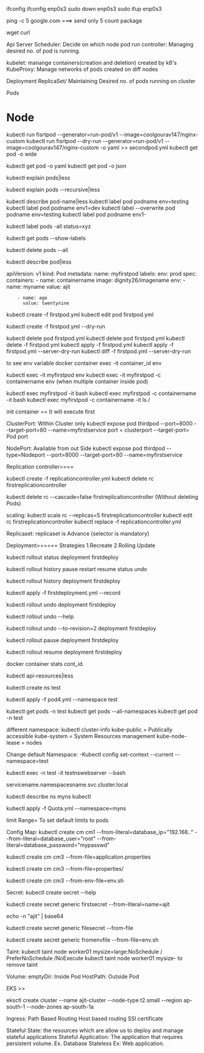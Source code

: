 ifconfig
ifconfig enp0s3
sudo down enp0s3
sudo ifup enp0s3

ping -c 5 google.com  ===> send only 5 count package

wget 
curl




Api Server 
Scheduler: Decide on which node pod run
controller: Managing desired no. of pod is running.

kubelet: manange containers(creation and deletion) created by k8's
KubeProxy: Manage networks of pods created on diff nodes
 
 
Deployment
ReplicaSet/
Maintaining Desired no. of pods running on cluster


Pods

Node
===========================================================
kubectl run fisrtpod --generator=run-pod/v1 --image=coolgourav147/nginx-custom
kubectl run fisrtpod --dry-run --generator=run-pod/v1 --image=coolgourav147/nginx-custom -o yaml >> secondpod.yml
kubectl get pod -o wide

kubectl get pod -o yaml
kubectl get pod -o json

kubectl explain pods|less

kubectl explain pods --recursive|less

kubectl describe pod-name|less
kubectl label pod podname env=testing
kubectl label pod podname env1=dev
kubectl label --overwrite pod podname env=testing
kubectl label pod podname env1-

kubectl label pods -all status=xyz

kubectl get pods --show-labels

kubectl delete pods --all

kubectl describe pod|less


apiVersion: v1
kind: Pod
metadata:
  name: myfirstpod
  labels:
    env: prod
spec:
  containers:
    - name: containername
      image: dignity26/imagename
      env:
        - name: myname
          value: ajit

        - name: age
          value: twentynine



kubectl create -f firstpod.yml
kubectl edit pod firstpod.yml

kubectl create -f firstpod.yml --dry-run

kubectl delete pod firstpod.yml
kubectl delete pod firstpod.yml
kubectl delete -f firstpod.yml
kubectl apply -f firstpod.yml
kubectl apply -f firstpod.yml --server-dry-run
kubectl diff -f firstpod.yml --server-dry-run

to see env variable
docker container exec -it container_id env

kubectl exec -it myfirstpod env
kubectl exec -it myfirstpod -c containername env  (when multiple container inside pod)

kubectl exec myfirstpod -it bash
kubectl exec myfirstpod -c containername -it bash
kubectl exec myfirstpod -c containername -it ls /


init container == It will execute first

ClusterPort: Within Cluster only
kubectl expose pod thirdpod --port=8000 --target-port=80 --name=myfirstservice
port = clusterport
--target-port= Pod port

NodePort: Available from out Side
kubectl expose pod thirdpod --type=Nodeport --port=8000 --target-port=80 --name=myfirstservice


Replication controller====

kubectl create -f replicationcontroller.yml
kubectl delete rc firstreplicationcontroller

kubectl delete rc --cascade=false firstreplicationcontroller (Without deleting Pods)

scaling:
kubectl scale rc --replicas=5 firstreplicationcontroller
kubectl edit rc firstreplicationcontroller
kubectl replace -f replicationcontroller.yml

Replicaset: 
replicaset is Advance (selector is mandatory)

Deployment======
Strategies
1.Recreate 
2.Rolling Update


kubectl rollout status deployment firstdeploy

kubectl rollout 
history  pause restart resume status undo 


kubectl rollout history deployment firstdeploy

kubectl apply -f firstdeployment.yml --record

kubectl rollout undo deployment firstdeploy

kubectl rollout undo --help 


kubectl rollout undo --to-revision=2 deployment firstdeploy

kubectl rollout pause deployment firstdeploy

kubectl rollout resume deployment firstdeploy

docker container stats cont_id.

kubectl api-resources|less

kubectl create ns test

kubectl apply -f pod4.yml --namespace test

kubectl get pods -n test
kubectl get pods --all-namespaces
kubectl get pod -n test

different namespace:
kubectl cluster-info
kube-public = Publically accessible
kube-system = System Resources management
kube-node-lease = nodes

Change default Namespace:
-Kubectl config set-context --current --namespace=test

kubectl exec -n test -it testnswebserver --bash

servicename.namespacesname.svc.cluster.local

kubectl describe ns myns
kubectl 

kubectl apply -f Quota.yml --namespace=myns

limit Range= To set default limits to pods

Config Map:
kubectl create cm cm1 --from-literal=database_ip="192.168.*.*" --from-literal=database_user="root" --from-literal=database_password="mypasswd" 

kubectl create cm cm3 --from-file=application.properties

kubectl create cm cm3 --from-file=properties/

kubectl create cm cm3 --from-env-file=env.sh


Secret:
kubectl create secret --help

kubectl create secret generic firstsecret --from-literal=name=ajit

echo -n "ajit" | base64

kubectl create secret generic filesecret --from-file

kubectl create secret generic fromenvfile --from-file=env.sh

Taint:
kubectl taint node worker01 mysize=large:NoSchedule / PreferNoSchedule /NoExecute
kubectl taint node worker01 mysize-     to remove taint


Volume:
emptyDir: Inside Pod
HostPath: Outside Pod

EKS >> 

eksctl create cluster --name ajit-cluster --node-type t2.small --region ap-south-1 --node-zones ap-south-1a 


Ingress:
Path Based Routing
Host based routing
SSl certificate

Stateful State:
the resources which are allow us to deploy and manage stateful applications
Stateful Application:
The application that requires persistent volume.  Ex. Database
Stateless Ex: Web application.







